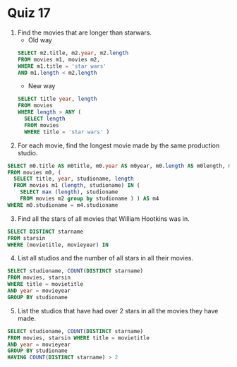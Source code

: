# Quiz 17

1. Find the movies that are longer than starwars.
    - Old way
    ``` sql 
    SELECT m2.title, m2.year, m2.length 
    FROM movies m1, movies m2, 
    WHERE m1.title = 'star wars' 
    AND m1.length < m2.length
    ```
    - New way
    ``` SQL
    SELECT title year, length 
    FROM movies 
    WHERE length > ANY (
      SELECT length 
      FROM movies 
      WHERE title = 'star wars' )
    ```
2. For each movie, find the longest movie made by the same production studio. 
``` SQL
SELECT m0.title AS m0title, m0.year AS m0year, m0.length AS m0length, m4.title AS m4title, m4.year AS m4year, m4.length AS m4length 
FROM movies m0, (
  SELECT title, year, studioname, length 
  FROM movies m1 (length, studioname) IN (
    SELECT max (length), studioname 
    FROM movies m2 group by studioname ) ) AS m4 
WHERE m0.studioname = m4.studioname
```
3. Find all the stars of all movies that William Hootkins was in.
``` SQL
SELECT DISTINCT starname 
FROM starsin 
WHERE (movietitle, movieyear) IN 
```
4. List all studios and the number of all stars in all their movies.
``` SQL 
SELECT studioname, COUNT(DISTINCT starname) 
FROM movies, starsin 
WHERE title = movietitle 
AND year = movieyear 
GROUP BY studioname
```
5. List the studios that have had over 2 stars in all the movies they have made. 
``` SQL 
SELECT studioname, COUNT(DISTINCT starname) 
FROM movies, starsin WHERE title = movietitle 
AND year = movieyear 
GROUP BY studioname 
HAVING COUNT(DISTINCT starname) > 2
```